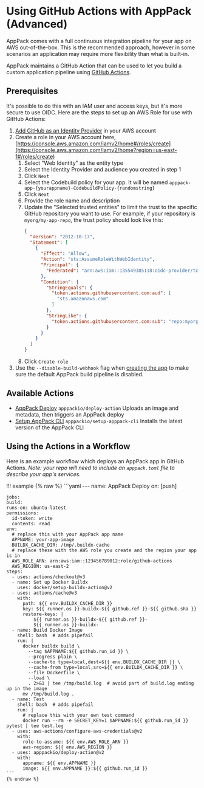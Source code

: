 # Using GitHub Actions with AppPack (Advanced)

AppPack comes with a full continuous integration pipeline for your app on AWS out-of-the-box. This is the recommended approach, however in some scenarios an application may require more flexibility than what is built-in.

AppPack maintains a GitHub Action that can be used to let you build a custom application pipeline using [GitHub Actions](https://github.com/features/actions).

## Prerequisites

It's possible to do this with an IAM user and access keys, but it's more secure to use OIDC. Here are the steps to set up an AWS Role for use with GitHub Actions:

1. [Add GitHub as an Identity Provider](https://docs.github.com/en/actions/deployment/security-hardening-your-deployments/configuring-openid-connect-in-amazon-web-services#adding-the-identity-provider-to-aws) in your AWS account
2. Create a role in your AWS account here, [https://console.aws.amazon.com/iamv2/home#/roles/create](https://console.aws.amazon.com/iamv2/home?region=us-east-1#/roles/create)
    1. Select "Web Identity" as the entity type
    2. Select the Identity Provider and audience you created in step 1
    3. Click `Next`
    4. Select the Codebuild policy for your app. It will be named `apppack-app-{yourappname}-CodebuildPolicy-{randomstring}`
    5. Click `Next`
    6. Provide the role name and description
    7. Update the "Selected trusted entities" to limit the trust to the specific GitHub repository you want to use. For example, if your repository is `myorg/my-app-repo`, the trust policy should look like this:
        ```json
        {
          "Version": "2012-10-17",
          "Statement": [
            {
              "Effect": "Allow",
              "Action": "sts:AssumeRoleWithWebIdentity",
              "Principal": {
                "Federated": "arn:aws:iam::135549385118:oidc-provider/token.actions.githubusercontent.com"
              },
              "Condition": {
                "StringEquals": {
                  "token.actions.githubusercontent.com:aud": [
                    "sts.amazonaws.com"
                  ]
                },
                "StringLike": {
                  "token.actions.githubusercontent.com:sub": "repo:myorg/my-app-repo:*"
                }
              }
            }
          ]
        }
        ```
      8. Click `Create role`
3. Use the `--disable-build-webhook` flag when [creating the app](https://docs.apppack.io/command-line-reference/apppack_create_app/) to make sure the default AppPack build pipeline is disabled.

## Available Actions

* [AppPack Deploy](https://github.com/marketplace/actions/apppack-deploy) `apppackio/deploy-action`
  Uploads an image and metadata, then triggers an AppPack deploy
* [Setup AppPack CLI](https://github.com/apppackio/setup-apppack-cli) `apppackio/setup-apppack-cli`
  Installs the latest version of the AppPack CLI
  
## Using the Actions in a Workflow

Here is an example workflow which deploys an AppPack app in GitHub Actions. _Note: your repo will need to include an `apppack.toml` file to describe your app's services._

!!! example
    {% raw %}
    ```yaml
    ---
    name: AppPack Deploy
    on: [push]
    
    jobs:
    build:
    runs-on: ubuntu-latest
    permissions:
      id-token: write
      contents: read
    env:
      # replace this with your AppPack app name
      APPNAME: your-app-image
      BUILDX_CACHE_DIR: /tmp/.buildx-cache
      # replace these with the AWS role you create and the region your app is in
      AWS_ROLE_ARN: arn:aws:iam::123456789012:role/github-actions
      AWS_REGION: us-east-2
    steps:
      - uses: actions/checkout@v3
      - name: Set up Docker Buildx
        uses: docker/setup-buildx-action@v2
      - uses: actions/cache@v3
        with:
          path: ${{ env.BUILDX_CACHE_DIR }}
          key: ${{ runner.os }}-buildx-${{ github.ref }}-${{ github.sha }}
          restore-keys: |
              ${{ runner.os }}-buildx-${{ github.ref }}-
              ${{ runner.os }}-buildx-
      - name: Build Docker Image
        shell: bash  # adds pipefail
        run: |
          docker buildx build \
            --tag $APPNAME:${{ github.run_id }} \
            --progress plain \
            --cache-to type=local,dest=${{ env.BUILDX_CACHE_DIR }} \
            --cache-from type=local,src=${{ env.BUILDX_CACHE_DIR }} \
            --file Dockerfile \
            --load \
            . 2>&1 | tee /tmp/build.log  # avoid part of build.log ending up in the image
          mv /tmp/build.log .
      - name: Test
        shell: bash  # adds pipefail
        run: |
          # replace this with your own test command
          docker run --rm -e SECRET_KEY=1 $APPNAME:${{ github.run_id }} pytest | tee test.log
      - uses: aws-actions/configure-aws-credentials@v2
        with:
          role-to-assume: ${{ env.AWS_ROLE_ARN }}
          aws-region: ${{ env.AWS_REGION }}
      - uses: apppackio/deploy-action@v2
        with:
          appname: ${{ env.APPNAME }}
          image: ${{ env.APPNAME }}:${{ github.run_id }}
    ```
    {% endraw %}
